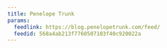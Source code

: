 ```yaml
---
title: Penelope Trunk
params:
  feedlink: https://blog.penelopetrunk.com/feed/
  feedid: 568a4ab213f7760507103f40c920022a
---
```

